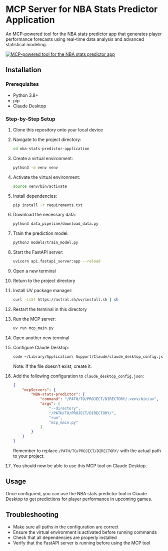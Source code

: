 # MCP Server for NBA Stats Predictor Application 

An MCP-powered tool for the NBA stats predictor app that generates player performance forecasts using real-time data analysis and advanced statistical modeling.

[![MCP-powered tool for the NBA stats predictor app](https://img.youtube.com/vi/FtH0NlvjHlM/0.jpg)](https://youtu.be/FtH0NlvjHlM)
## Installation

### Prerequisites
- Python 3.8+
- pip
- Claude Desktop

### Step-by-Step Setup

1. Clone this repository onto your local device

2. Navigate to the project directory:
   ```bash
   cd nba-stats-predictor-application
   ```

3. Create a virtual environment:
   ```bash
   python3 -m venv venv
   ```

4. Activate the virtual environment:
   ```bash
   source venv/bin/activate
   ```

5. Install dependencies:
   ```bash
   pip install -r requirements.txt
   ```

6. Download the necessary data:
   ```bash
   python3 data_pipeline/download_data.py
   ```

7. Train the prediction model:
   ```bash
   python3 models/train_model.py
   ```

8. Start the FastAPI server:
   ```bash
   uvicorn api.fastapi_server:app --reload
   ```

9. Open a new terminal

10. Return to the project directory

11. Install UV package manager:
    ```bash
    curl -LsSf https://astral.sh/uv/install.sh | sh
    ```

12. Restart the terminal in this directory

13. Run the MCP server:
    ```bash
    uv run mcp_main.py
    ```

14. Open another new terminal

15. Configure Claude Desktop:
    ```bash
    code ~/Library/Application\ Support/Claude/claude_desktop_config.json
    ```
    Note: If the file doesn't exist, create it.

16. Add the following configuration to `claude_desktop_config.json`:
    ```json
    {
        "mcpServers": {
            "NBA-stats-predictor": {
                "command": "/PATH/TO/PROJECT/DIRECTORY/.venv/bin/uv",
                "args": [
                    "--directory",
                    "/PATH/TO/PROJECT/DIRECTORY/",
                    "run",
                    "mcp_main.py"
                ]
            }
        }
    }
    ```
    Remember to replace `/PATH/TO/PROJECT/DIRECTORY/` with the actual path to your project.

17. You should now be able to use this MCP tool on Claude Desktop.

## Usage

Once configured, you can use the NBA stats predictor tool in Claude Desktop to get predictions for player performance in upcoming games.

## Troubleshooting

- Make sure all paths in the configuration are correct
- Ensure the virtual environment is activated before running commands
- Check that all dependencies are properly installed
- Verify that the FastAPI server is running before using the MCP tool
